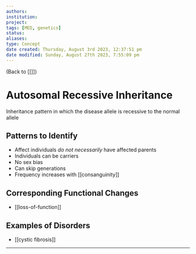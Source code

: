 ```yaml
---
authors: 
institution: 
project: 
tags: [MED, genetics]
status: 
aliases: 
type: Concept
date created: Thursday, August 3rd 2023, 12:37:51 pm
date modified: Sunday, August 27th 2023, 7:55:09 pm
---
```


(Back to [[]])

# Autosomal Recessive Inheritance

Inheritance pattern in which the disease allele is recessive to the normal allele

## Patterns to Identify
- Affect individuals _do not necessarily_ have affected parents
- Individuals can be carriers
- No sex bias
- Can skip generations
- Frequency increases with [[consanguinity]]

## Corresponding Functional Changes
- [[loss-of-function]]

## Examples of Disorders
- [[cystic fibrosis]]

---
